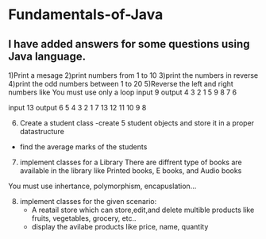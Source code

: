 # Fundamentals-of-Java
## I have added answers for some questions using Java language.

1)Print a mesage
2)print numbers from 1 to 10
3)print the numbers in reverse
4)print the odd numbers between 1 to 20
5)Reverse the left and right numbers like
You must use only a loop
input  9
output 4 3 2 1 5 9 8 7 6

input 13
output 6 5 4 3 2 1 7 13 12 11 10 9 8

6) Create a student class
	-create 5 student objects and store it in 
	a proper datastructure
- find the average marks of the students

7) implement classes for a Library
There are diffrent type of books are available in the
library like Printed books, E books, and Audio books

You must use inhertance, polymorphism, encapuslation...

8) implement classes for the given scenario:
	- A reatail store which can store,edit,and delete 
multible products like fruits, vegetables, grocery, etc..
	- display the avilabe products like price, name, 
	quantity
